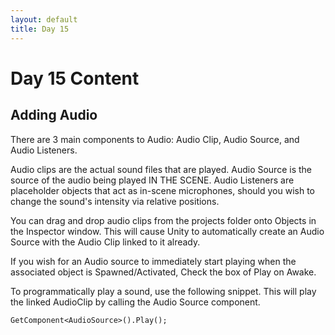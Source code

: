 ```yaml
---
layout: default
title: Day 15
---
```


# Day 15 Content

## Adding Audio

There are 3 main components to Audio: Audio Clip, Audio Source, and Audio Listeners.

Audio clips are the actual sound files that are played. Audio Source is the source of the audio being played IN THE SCENE. Audio Listeners are placeholder objects that act as in-scene microphones, should you wish to change the sound's intensity via relative positions.

You can drag and drop audio clips from the projects folder onto Objects in the Inspector window. This will cause Unity to automatically create an Audio Source with the Audio Clip linked to it already.

If you wish for an Audio source to immediately start playing when the associated object is Spawned/Activated, Check the box of Play on Awake.

To programmatically play a sound, use the following snippet. This will play the linked AudioClip by calling the Audio Source component.

```
GetComponent<AudioSource>().Play();
```